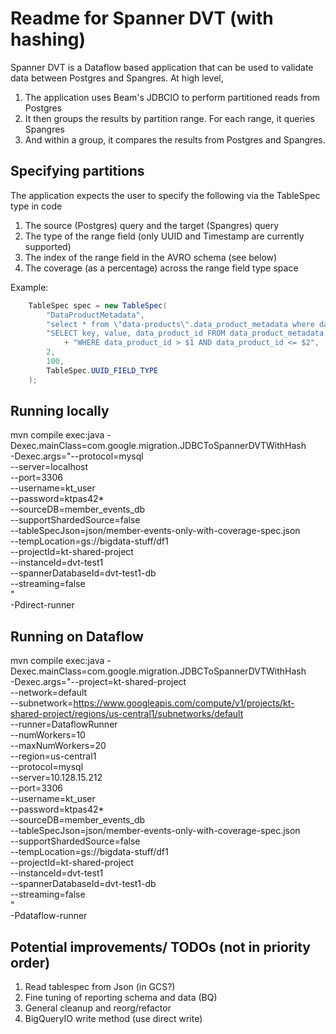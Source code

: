 # Readme for Spanner DVT (with hashing)

Spanner DVT is a Dataflow based application that can be used to validate data between Postgres and Spangres. At high level,
1. The application uses Beam's JDBCIO to perform partitioned reads from Postgres
2. It then groups the results by partition range. For each range, it queries Spangres
3. And within a group, it compares the results from Postgres and Spangres.

## Specifying partitions

The application expects the user to specify the following via the TableSpec type in code

1. The source (Postgres) query and the target (Spangres) query
2. The type of the range field (only UUID and Timestamp are currently supported)
3. The index of the range field in the AVRO schema (see below)
4. The coverage (as a percentage) across the range field type space

Example:

```java
    TableSpec spec = new TableSpec(
        "DataProductMetadata",
        "select * from \"data-products\".data_product_metadata where data_product_id > uuid(?) and data_product_id <= uuid(?)",
        "SELECT key, value, data_product_id FROM data_product_metadata "
            + "WHERE data_product_id > $1 AND data_product_id <= $2",
        2,
        100,
        TableSpec.UUID_FIELD_TYPE
    );
```

## Running locally

mvn compile exec:java -Dexec.mainClass=com.google.migration.JDBCToSpannerDVTWithHash \
-Dexec.args="--protocol=mysql \
--server=localhost \
--port=3306 \
--username=kt_user \
--password=ktpas42* \
--sourceDB=member_events_db \
--supportShardedSource=false \
--tableSpecJson=json/member-events-only-with-coverage-spec.json \
--tempLocation=gs://bigdata-stuff/df1 \
--projectId=kt-shared-project \
--instanceId=dvt-test1 \
--spannerDatabaseId=dvt-test1-db \
--streaming=false \
" \
-Pdirect-runner

## Running on Dataflow

mvn compile exec:java -Dexec.mainClass=com.google.migration.JDBCToSpannerDVTWithHash \
-Dexec.args="--project=kt-shared-project \
--network=default \
--subnetwork=https://www.googleapis.com/compute/v1/projects/kt-shared-project/regions/us-central1/subnetworks/default \
--runner=DataflowRunner \
--numWorkers=10 \
--maxNumWorkers=20 \
--region=us-central1 \
--protocol=mysql \
--server=10.128.15.212 \
--port=3306 \
--username=kt_user \
--password=ktpas42* \
--sourceDB=member_events_db \
--tableSpecJson=json/member-events-only-with-coverage-spec.json \
--supportShardedSource=false \
--tempLocation=gs://bigdata-stuff/df1 \
--projectId=kt-shared-project \
--instanceId=dvt-test1 \
--spannerDatabaseId=dvt-test1-db \
--streaming=false \
" \
-Pdataflow-runner

## Potential improvements/ TODOs (not in priority order)
1. Read tablespec from Json (in GCS?)
2. Fine tuning of reporting schema and data (BQ)
3. General cleanup and reorg/refactor
4. BigQueryIO write method (use direct write)